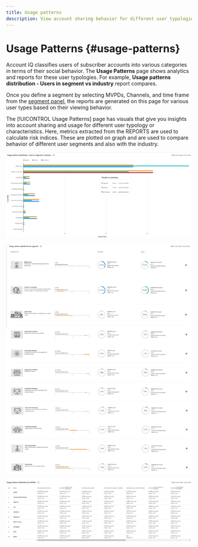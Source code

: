```yaml
---
title: Usage patterns
description: View account sharing behavior for different user typologies.
---
```


# Usage Patterns {#usage-patterns}

Account IQ classifies users of subscriber accounts into various categories in terms of their social behavior. The **Usage Patterns** page shows analytics and reports for these user typologies. For example, **Usage patterns distribution - Users in segment vs industry** report compares.

Once you define a segment by selecting MVPDs, Channels, and time frame from the [segment panel](/help/AccountIQ/segments-timeframe.md), the reports are generated on this page for various user types based on their viewing behavior.

The [!UICONTROL Usage Patterns] page has visuals that give you insights into account sharing and usage for different user typology or characteristics. Here, metrics extracted from the REPORTS are used to calculate risk indices. These are plotted on graph and are used to compare behavior of different user segments and also with the industry.  

![](assets/segment-users-industry.png)

![](assets/usage-pattern-segmentwise.png)

![](assets/usage-patterns-mvpdwise.png)


